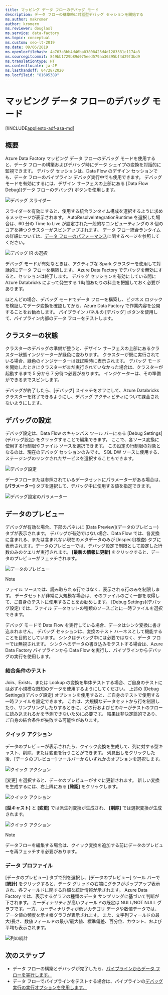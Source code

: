 ```yaml
---
title: マッピング データ フローのデバッグ モード
description: データ フローの構築時に対話型デバッグ セッションを開始する
ms.author: makromer
author: kromerm
ms.reviewer: douglasl
ms.service: data-factory
ms.topic: conceptual
ms.custom: seo-lt-2019
ms.date: 09/06/2019
ms.openlocfilehash: 4a763a3bb4d46ba03808423d4d1283381c1174a3
ms.sourcegitcommit: 849bb1729b89d075eed579aa36395bf4d29f3bd9
ms.translationtype: HT
ms.contentlocale: ja-JP
ms.lasthandoff: 04/28/2020
ms.locfileid: "81605389"
---
```

# <a name="mapping-data-flow-debug-mode"></a>マッピング データ フローのデバッグ モード

[!INCLUDE[appliesto-adf-asa-md](includes/appliesto-adf-asa-md.md)]

## <a name="overview"></a>概要

Azure Data Factory マッピング データ フローのデバッグ モードを使用すると、データ フローの構築およびデバッグ時にデータ シェイプの変換を対話的に監視できます。 デバッグ セッションは、Data Flow のデザイン セッションでも、データ フローのパイプライン デバッグ実行中でも使用できます。 デバッグ モードを有効にするには、デザイン サーフェスの上部にある [Data Flow Debug]\(データ フローのデバッグ\) ボタンを使用します。

![デバッグ スライダー](media/data-flow/debugbutton.png "デバッグ スライダー")

スライダーを有効にすると、使用する統合ランタイム構成を選択するように求めるメッセージが表示されます。 AutoResolveIntegrationRuntime を選択した場合は、60 分の Time to Live が設定された一般的なコンピューティングの 8 個のコアを持つクラスターがスピンアップされます。 データ フロー統合ランタイムの詳細については、[データ フローのパフォーマンス](concepts-data-flow-performance.md#increasing-compute-size-in-azure-integration-runtime)に関するページを参照してください。

![デバッグ IR の選択](media/data-flow/debugbutton2.png "デバッグ IR の選択")

デバッグ モードが有効なときは、アクティブな Spark クラスターを使用して対話的にデータ フローを構築します。 Azure Data Factory でデバッグを無効にすると、セッションは終了します。 デバッグ セッションを有効にしている間に Azure Databricks によって発生する 1 時間あたりの料金を把握しておく必要があります。

ほとんどの場合、デバッグ モードでデータ フローを構築し、ビジネス ロジックを検証してデータ変換を確認してから、Azure Data Factory で作業内容を公開することをお勧めします。 パイプライン パネルの [デバッグ] ボタンを使用して、パイプライン内部のデータ フローをテストします。

## <a name="cluster-status"></a>クラスターの状態

クラスターのデバッグの準備が整うと、デザイン サーフェスの上部にあるクラスター状態インジケーターが緑色に変わります。 クラスターが既に実行されている場合、緑色のインジケーターはほぼ瞬時に表示されます。 デバッグ モードを開始したときにクラスターがまだ実行されていなかった場合は、クラスターが起動するまで 5 分から 7 分待つ必要があります。 インジケーターは、その準備ができるまでスピンします。

デバッグが終了したら、[デバッグ] スイッチをオフにして、Azure Databricks クラスターを終了できるようにし、デバッグ アクティビティについて課金されないようにします。

## <a name="debug-settings"></a>デバッグの設定

デバッグ設定は、Data Flow のキャンバス ツール バーにある [Debug Settings] (デバッグ設定) をクリックすることで編集できます。 ここで、各ソース変換に使用する行制限やファイル ソースを選択できます。 この設定の行制限の対象となるのは、現在のデバッグ セッションのみです。 SQL DW ソースに使用する、ステージングのリンクされたサービスを選択することもできます。 

![デバッグ設定](media/data-flow/debug-settings.png "デバッグの設定")

データフローまたは参照されているデータセットにパラメーターがある場合は、 **[パラメーター]** タブを選択して、デバッグ中に使用する値を指定できます。

![デバッグ設定のパラメーター](media/data-flow/debug-settings2.png "デバッグ設定のパラメーター")

## <a name="data-preview"></a>データのプレビュー

デバッグが有効な場合、下部のパネルに [Data Preview]\(データのプレビュー\) タブが表示されます。 デバッグが有効ではない場合、Data Flow では、各変換に含まれる、または含まれない現在のメタデータのみが [Inspect]\(検査\) タブに表示されます。データのプレビューでは、デバッグ設定で制限として設定した行数のみのクエリが実行されます。 **[最新の情報に更新]** をクリックすると、データのプレビューがフェッチされます。

![データのプレビュー](media/data-flow/datapreview.png "データのプレビュー")

> [!NOTE]
> ファイル ソースでは、読み取られる行ではなく、表示される行のみを制限します。 データセットが非常に大規模な場合は、そのファイルのごく一部を取得して、ご自身のテストに使用することをお勧めします。 [Debug Settings]\(デバッグ設定\) では、ファイル データセットの種類のソースごとに一時ファイルを選択できます。

デバッグ モードで Data Flow を実行している場合、データはシンク変換に書き込まれません。 デバッグ セッションは、変換のテスト ハーネスとして機能することを目的としています。 シンクはデバッグ中には必要ではなく、データ フローでは無視されます。 シンクへのデータの書き込みをテストする場合は、Azure Data Factory パイプラインから Data Flow を実行し、パイプラインからデバッグの実行を使用します。

### <a name="testing-join-conditions"></a>結合条件のテスト

Join、Exists、または Lookup の変換を単体テストする場合、ご自身のテストには必ず小規模な既知のデータを使用するようにしてください。 上述の [Debug Settings]\(デバッグ設定\) オプションを使用すると、ご自身のテストで使用する一時ファイルを設定できます。 これは、大規模なデータセットから行を制限したり、サンプリングしたりするときに、どの行およびどのキーがテストのフローに読み込まれるかを予測できないために必要です。 結果は非決定論的であり、ご自身の結合条件が失敗する可能性があります。

### <a name="quick-actions"></a>クイック アクション

データのプレビューが表示されたら、クイック変換を生成して、列に対する型キャスト、削除、または変更を行うことができます。 列見出しをクリックした後、[データのプレビュー] ツールバーからいずれかのオプションを選択します。

![クイック アクション](media/data-flow/quick-actions1.png "クイック アクション")

[変更] を選択すると、データのプレビューがすぐに更新されます。 新しい変換を生成するには、右上隅にある **[確認]** をクリックします。

![クイック アクション](media/data-flow/quick-actions2.png "クイック アクション")

**[型キャスト]** と **[変更]** では派生列変換が生成され、 **[削除]** では選択変換が生成されます。

![クイック アクション](media/data-flow/quick-actions3.png "クイック アクション")

> [!NOTE]
> データフローを編集する場合は、クイック変換を追加する前にデータのプレビューを再フェッチする必要があります。

### <a name="data-profiling"></a>データ プロファイル

[データのプレビュー] タブで列を選択し、[データのプレビュー] ツール バーで **[統計]** をクリックすると、データ グリッドの右端にグラフがポップアップ表示され、各フィールドに関する詳細な統計情報が示されます。 Azure Data Factory では、表示するグラフの種類のデータ サンプリングに基づいて判断が下されます。 カーディナリティが高いフィールドの既定は NULL/NOT NULL グラフです。一方、カーディナリティが低いカテゴリ データや数値データでは、データ値の頻度を示す棒グラフが表示されます。 また、文字列フィールドの最大/長さ、数値フィールドの最小/最大値、標準偏差、百分位、カウント、および平均も表示されます。

![列の統計](media/data-flow/stats.png "列の統計")

## <a name="next-steps"></a>次のステップ

* データ フローの構築とデバッグが完了したら、[パイプラインからデータ フローを実行します。](control-flow-execute-data-flow-activity.md)
* データ フローでパイプラインをテストする場合は、パイプラインの[デバッグ実行の実行オプションを使用します。](iterative-development-debugging.md)
